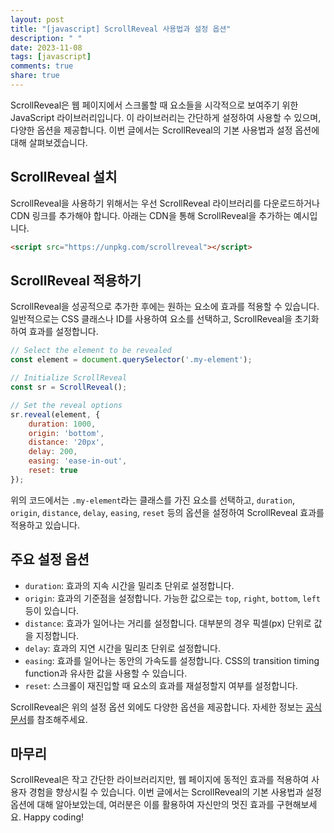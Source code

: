 ```yaml
---
layout: post
title: "[javascript] ScrollReveal 사용법과 설정 옵션"
description: " "
date: 2023-11-08
tags: [javascript]
comments: true
share: true
---
```


ScrollReveal은 웹 페이지에서 스크롤할 때 요소들을 시각적으로 보여주기 위한 JavaScript 라이브러리입니다. 이 라이브러리는 간단하게 설정하여 사용할 수 있으며, 다양한 옵션을 제공합니다. 이번 글에서는 ScrollReveal의 기본 사용법과 설정 옵션에 대해 살펴보겠습니다.

## ScrollReveal 설치

ScrollReveal을 사용하기 위해서는 우선 ScrollReveal 라이브러리를 다운로드하거나 CDN 링크를 추가해야 합니다. 아래는 CDN을 통해 ScrollReveal을 추가하는 예시입니다.

```html
<script src="https://unpkg.com/scrollreveal"></script>
```

## ScrollReveal 적용하기

ScrollReveal을 성공적으로 추가한 후에는 원하는 요소에 효과를 적용할 수 있습니다. 일반적으로는 CSS 클래스나 ID를 사용하여 요소를 선택하고, ScrollReveal을 초기화하여 효과를 설정합니다.

```javascript
// Select the element to be revealed
const element = document.querySelector('.my-element');

// Initialize ScrollReveal
const sr = ScrollReveal();

// Set the reveal options
sr.reveal(element, {
    duration: 1000,
    origin: 'bottom',
    distance: '20px',
    delay: 200,
    easing: 'ease-in-out',
    reset: true
});
```

위의 코드에서는 `.my-element`라는 클래스를 가진 요소를 선택하고, `duration`, `origin`, `distance`, `delay`, `easing`, `reset` 등의 옵션을 설정하여 ScrollReveal 효과를 적용하고 있습니다.

## 주요 설정 옵션

- `duration`: 효과의 지속 시간을 밀리초 단위로 설정합니다.
- `origin`: 효과의 기준점을 설정합니다. 가능한 값으로는 `top`, `right`, `bottom`, `left` 등이 있습니다.
- `distance`: 효과가 일어나는 거리를 설정합니다. 대부분의 경우 픽셀(px) 단위로 값을 지정합니다.
- `delay`: 효과의 지연 시간을 밀리초 단위로 설정합니다.
- `easing`: 효과를 일어나는 동안의 가속도를 설정합니다. CSS의 transition timing function과 유사한 값을 사용할 수 있습니다.
- `reset`: 스크롤이 재진입할 때 요소의 효과를 재설정할지 여부를 설정합니다.

ScrollReveal은 위의 설정 옵션 외에도 다양한 옵션을 제공합니다. 자세한 정보는 [공식 문서](https://scrollrevealjs.org/api/reveal.html)를 참조해주세요.

## 마무리

ScrollReveal은 작고 간단한 라이브러리지만, 웹 페이지에 동적인 효과를 적용하여 사용자 경험을 향상시킬 수 있습니다. 이번 글에서는 ScrollReveal의 기본 사용법과 설정 옵션에 대해 알아보았는데, 여러분은 이를 활용하여 자신만의 멋진 효과를 구현해보세요. Happy coding!